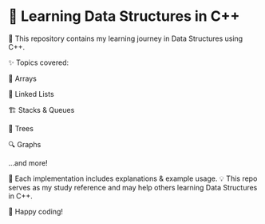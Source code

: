 # 📌 Learning Data Structures in C++

📖 This repository contains my learning journey in Data Structures using C++.

✨ Topics covered:

📌 Arrays

🔗 Linked Lists

🏗️ Stacks & Queues

🌳 Trees

🔍 Graphs

...and more!

📂 Each implementation includes explanations & example usage.
💡 This repo serves as my study reference and may help others learning Data Structures in C++.

🚀 Happy coding!
